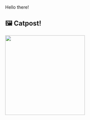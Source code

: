 Hello there!



## 🖼️ Catpost!

<sub>
    <img src="https://cdn2.thecatapi.com/images/she0LOHH2.jpg" height="256">
</sub>

